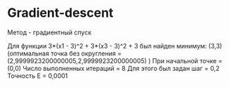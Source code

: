 # Gradient-descent
Метод - градиентный спуск

Для функции 3*(x1 - 3)^2 + 3*(x3 - 3)^2 + 3 был найден минимум: (3,3)
(оптимальная точка без округления = (2,9999923200000005,2,9999923200000005) )
При начальной точке = (0,0)
Число выполненных итераций = 8
Для этого был задан шаг = 0,2
Точность E = 0,0001
